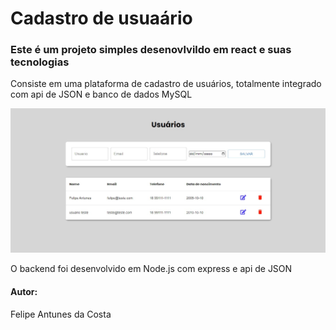 <h1>Cadastro de usuaário</h1>

<h3>Este é um projeto simples desenovlvildo em react e suas tecnologias</h3>
<p>Consiste em uma plataforma de cadastro de usuários, totalmente integrado com api de JSON e banco de dados MySQL</p>

<img src="./public/assets/imagemDemonstrativa.jpg" alt="foto demosntrativa da interface do projeto" />

<p>O backend foi desenvolvido em Node.js com express e api de JSON</p>

<h4>Autor:</h4>
<p>Felipe Antunes da Costa</p>